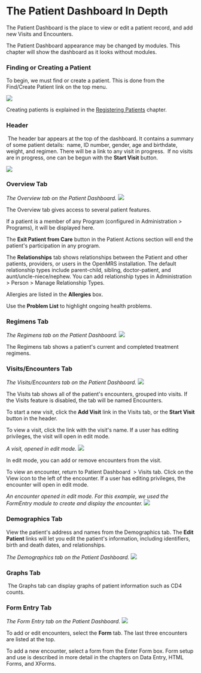 # The Patient Dashboard In Depth

The Patient Dashboard is the place to view or edit a patient record, and add new Visits and Encounters.

The Patient Dashboard appearance may be changed by modules. This chapter will show the dashboard as it looks without modules.  



### Finding or Creating a Patient

To begin, we must find or create a patient. This is done from the Find/Create Patient link on the top menu.

![](/assets/around-find_2.png)

Creating patients is explained in the [Registering Patients](registering-patients.md) chapter.

### Header

 The header bar appears at the top of the dashboard. It contains a summary of some patient details:  name, ID number, gender, age and birthdate, weight, and regimen. There will be a link to any visit in progress.  If no visits are in progress, one can be begun with the **Start Visit** button.

![](/assets/patient_dashboard_header_1.png)


### Overview Tab

_The Overview tab on the Patient Dashboard._
![](/assets/patient_dashboard_overview.png)

The Overview tab gives access to several patient features. 

If a patient is a member of any Program (configured in Administration &gt; Programs), it will be displayed here.

The **Exit Patient from Care** button in the Patient Actions section will end the patient's participation in any program.

The **Relationships** tab shows relationships between the Patient and other patients, providers, or users in the OpenMRS installation. The default relationship types include parent-child, sibling, doctor-patient, and aunt/uncle-niece/nephew. You can add relationship types in Administration &gt; Person &gt; Manage Relationship Types.

Allergies are listed in the **Allergies** box.

Use the **Problem List** to highlight ongoing health problems.

### Regimens Tab

_The Regimens tab on the Patient Dashboard._
![](/assets/patient_dashboard_regimens_tab.png)

The Regimens tab shows a patient's current and completed treatment regimens. 

### Visits/Encounters Tab

_The Visits/Encounters tab on the Patient Dashboard._
![](/assets/patient_dashboard_visits_tab.png)

The Visits tab shows all of the patient's encounters, grouped into visits. If the Visits feature is disabled, the tab will be named Encounters.  

To start a new visit, click the **Add Visit** link in the Visits tab, or the **Start Visit** button in the header.

To view a visit, click the link with the visit's name. If a user has editing privileges, the visit will open in edit mode. 

_A visit, opened in edit mode._
![](/assets/visit_edit_visit.png)

In edit mode, you can add or remove encounters from the visit.

To view an encounter, return to Patient Dashboard  &gt; Visits tab. Click on the View icon to the left of the encounter. If a user has editing privileges, the encounter will open in edit mode. 

_An encounter opened in edit mode. For this example, we used the FormEntry module to create and display the encounter._
![](/assets/encounter_edit_encounter.png)

### Demographics Tab

View the patient's address and names from the Demographics tab. The **Edit Patient** links will let you edit the patient's information, including identifiers, birth and death dates, and relationships.

_The Demographics tab on the Patient Dashboard._
![](/assets/patient_dashboard_demographics.png)

### Graphs Tab

 The Graphs tab can display graphs of patient information such as CD4 counts.

### Form Entry Tab

_The Form Entry tab on the Patient Dashboard._
![](/assets/patient_dashboard_form_entry_tab.png)

To add or edit encounters, select the **Form** tab. The last three encounters are listed at the top.

To add a new encounter, select a form from the Enter Form box. Form setup and use is described in more detail in the chapters on Data Entry, HTML Forms, and XForms.


